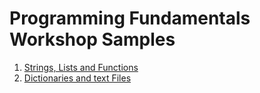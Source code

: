 # Programming Fundamentals Workshop Samples

1. [Strings, Lists and Functions](./Workshop1.md)
2. [Dictionaries and text Files](./Workshop2.md)
